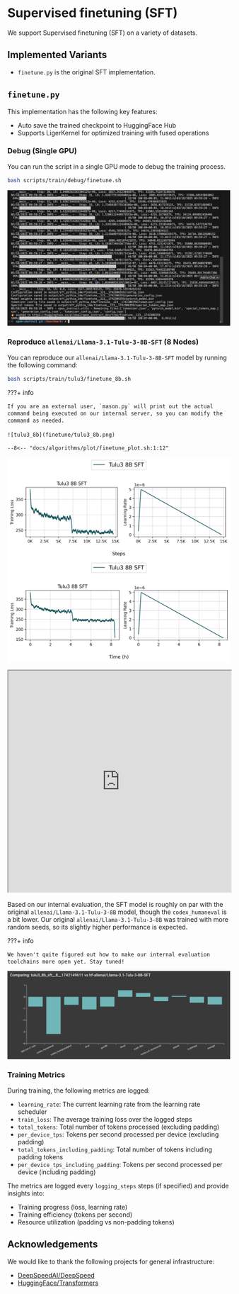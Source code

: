 # Supervised finetuning (SFT)

We support Supervised finetuning (SFT) on a variety of datasets.






## Implemented Variants

- `finetune.py` is the original SFT implementation.


## `finetune.py`


This implementation has the following key features:

- Auto save the trained checkpoint to HuggingFace Hub
- Supports LigerKernel for optimized training with fused operations



### Debug (Single GPU)

You can run the script in a single GPU mode to debug the training process.

```bash
bash scripts/train/debug/finetune.sh
```

![finetune](finetune/finetune_debug.png)


### Reproduce `allenai/Llama-3.1-Tulu-3-8B-SFT` (8 Nodes)

You can reproduce our `allenai/Llama-3.1-Tulu-3-8B-SFT` model by running the following command:

```bash
bash scripts/train/tulu3/finetune_8b.sh
```

???+ info

    If you are an external user, `mason.py` will print out the actual command being executed on our internal server, so you can modify the command as needed.

    ![tulu3_8b](finetune/tulu3_8b.png)


``` title="docs/algorithms/plot/finetune_plot.sh" linenums="1"
--8<-- "docs/algorithms/plot/finetune_plot.sh:1:12"
```


![finetune_plot](finetune/tulu3_8b_sft.png)
![finetune_plot](finetune/tulu3_8b_sft-time.png)


<iframe loading="lazy" src="https://wandb.ai/ai2-llm/open_instruct_public/reports/Tulu-3-8B-SFT--VmlldzoxMTg1NzIxMw" style="width:100%; height:500px" title="Tulu3-8B-SFT"></iframe>


Based on our internal evaluation, the SFT model is roughly on par with the original `allenai/Llama-3.1-Tulu-3-8B` model, though the `codex_humaneval` is a bit lower. Our original `allenai/Llama-3.1-Tulu-3-8B` was trained with more random seeds, so its slightly higher performance is expected.

???+ info

    We haven't quite figured out how to make our internal evaluation toolchains more open yet. Stay tuned!


![finetune_plot](finetune/tulu3_8b_repro.png)


### Training Metrics

During training, the following metrics are logged:

- `learning_rate`: The current learning rate from the learning rate scheduler
- `train_loss`: The average training loss over the logged steps
- `total_tokens`: Total number of tokens processed (excluding padding)
- `per_device_tps`: Tokens per second processed per device (excluding padding)
- `total_tokens_including_padding`: Total number of tokens including padding tokens
- `per_device_tps_including_padding`: Tokens per second processed per device (including padding)

The metrics are logged every `logging_steps` steps (if specified) and provide insights into:
- Training progress (loss, learning rate)
- Training efficiency (tokens per second)
- Resource utilization (padding vs non-padding tokens)

## Acknowledgements

We would like to thank the following projects for general infrastructure:

- [DeepSpeedAI/DeepSpeed](https://github.com/deepspeedai/DeepSpeed)
- [HuggingFace/Transformers](https://github.com/huggingface/transformers)


